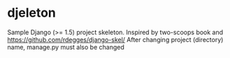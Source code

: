 djeleton
========

Sample Django (>= 1.5) project skeleton. Inspired by two-scoops book and https://github.com/rdegges/django-skel/
After changing project (directory) name, manage.py must also be changed
